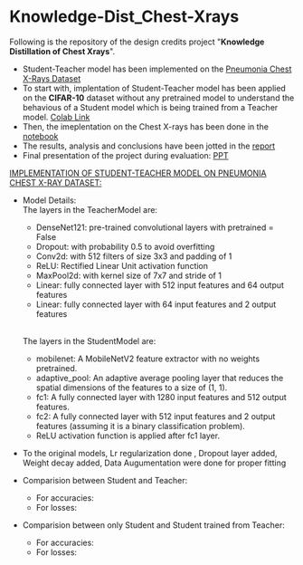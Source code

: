 # Knowledge-Dist_Chest-Xrays
Following is the repository of the design credits project "**Knowledge Distillation of Chest Xrays**".
* Student-Teacher model has been implemented on the [Pneumonia Chest X-Rays Dataset](https://www.kaggle.com/datasets/paultimothymooney/chest-xray-pneumonia)
* To start with, implentation of Student-Teacher model has been applied on the **CIFAR-10** dataset without any pretrained model to understand the behavious of a Student model which is being trained from a Teacher model. [Colab Link](https://github.com/vedasam-ch15/Knowledge-Dist_Chest-Xrays/blob/main/Knowledge_dist_CIFAR10.ipynb)
* Then, the imeplentation on the Chest X-rays has been done in the [notebook](https://github.com/vedasam-ch15/Knowledge-Dist_Chest-Xrays/blob/main/Knowledge_dist_ChestXrays.ipynb)
* The results, analysis and conclusions have been jotted in the [report](https://github.com/vedasam-ch15/Knowledge-Dist_Chest-Xrays/blob/main/DC_Final_Report.pdf)
* Final presentation of the project during evaluation: [PPT](https://github.com/vedasam-ch15/Knowledge-Dist_Chest-Xrays/blob/main/Project%20Summary.pdf)

<u>IMPLEMENTATION OF STUDENT-TEACHER MODEL ON PNEUMONIA CHEST X-RAY DATASET: </u>
* Model Details:<br>
  The layers in the TeacherModel are:
    * DenseNet121: pre-trained convolutional layers with pretrained = False <br>
    * Dropout: with probability 0.5 to avoid overfitting<br>
    * Conv2d: with 512 filters of size 3x3 and padding of 1<br>
    * ReLU: Rectified Linear Unit activation function<br>
    * MaxPool2d: with kernel size of 7x7 and stride of 1<br>
    * Linear: fully connected layer with 512 input features and 64 output features<br>
    * Linear: fully connected layer with 64 input features and 2 output features<br>
    <br>
    
  The layers in the StudentModel are:<br>
    * mobilenet: A MobileNetV2 feature extractor with no weights pretrained.<br>
    * adaptive_pool: An adaptive average pooling layer that reduces the spatial dimensions of the features to a size of (1, 1).<br>
    * fc1: A fully connected layer with 1280 input features and 512 output features.<br>
    * fc2: A fully connected layer with 512 input features and 2 output features (assuming it is a binary classification problem).<br>
    * ReLU activation function is applied after fc1 layer.<br>
  
* To the original models, Lr regularization done , Dropout layer added, Weight decay added, Data Augumentation were done for proper fitting
* Comparision between Student and Teacher:
  - For accuracies:
  - For losses:
* Comparision between only Student and Student trained from Teacher:
  - For accuracies:
  - For losses:
  
 

